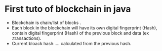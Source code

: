 # First tuto of blockchain in java
- Blockchain is chain/list of blocks .
- Each block in the blockchain will have its own digital fingerprint (Hash), contain digital fingerprint (Hash) of the previous block and data (ex :transactions).
- Current bloack hash .... calculated from the previous hash.

